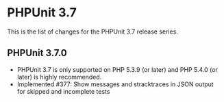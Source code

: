 PHPUnit 3.7
===========

This is the list of changes for the PHPUnit 3.7 release series.

PHPUnit 3.7.0
-------------

* PHPUnit 3.7 is only supported on PHP 5.3.9 (or later) and PHP 5.4.0 (or later) is highly recommended.
* Implemented #377: Show messages and stracktraces in JSON output for skipped and incomplete tests

